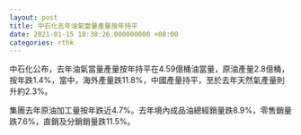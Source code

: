 ```yaml
---
layout: post
title: 中石化去年油氣當量產量按年持平
date: 2021-01-15 18:38:26.000000000 +08:00
categories: rthk
---
```


中石化公布，去年油氣當量產量按年持平在4.59億桶油當量，原油產量2.8億桶，按年跌1.4%，當中，海外產量跌11.8%，中國產量持平，至於去年天然氣產量則升約2.3%。

集團去年原油加工量按年跌近4.7%。去年境內成品油總經銷量跌8.9%，零售銷量跌7.6%，直銷及分銷銷量跌11.5%。
